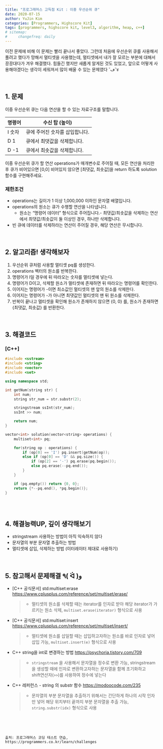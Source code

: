 ```yaml
---
title: "프로그래머스 고득점 Kit : 이중 우선순위 큐"
date: 2020-07-15
author: YuJin Kim
categories: [Programmers, Highscore Kit]
tags: [programmers, highscore kit, level3, algorithm, heap, c++]
# sitemap:
#     changefreq: daily
---
```


이전 문제에 비해 이 문제는 빨리 끝나서 좋았다. 그런데 처음에 우선순위 큐를 사용해서 풀려고 했다가 망해서 멀티셋을 사용했는데, 멀티셋에서 내가 잘 모르는 부분에 대해서 끙끙대다가 겨우 해결했다. 힘들긴 했지만 새롭게 알게된 것도 있었고, 앞으로 어떻게 사용해야겠다는 생각이 세워져서 많이 배울 수 있는 문제였다 ˘ڡ˘४  
<br/>
<br/>

## 1. 문제

이중 우선순위 큐는 다음 연산을 할 수 있는 자료구조를 말합니다.

| 명령어 | 수신 탑 (높이)                 |
| ------ | ------------------------------ |
| I 숫자 | 큐에 주어진 숫자를 삽입합니다. |
| D 1    | 큐에서 최댓값을 삭제합니다.    |
| D -1   | 큐에서 최솟값을 삭제합니다.    |

이중 우선순위 큐가 할 연산 operations가 매개변수로 주어질 때, 모든 연산을 처리한 후 큐가 비어있으면 [0,0] 비어있지 않으면 [최댓값, 최솟값]을 return 하도록 solution 함수를 구현해주세요.

### 제한조건

- operations는 길이가 1 이상 1,000,000 이하인 문자열 배열입니다.
- operations의 원소는 큐가 수행할 연산을 나타냅니다.
  - 원소는 “명령어 데이터” 형식으로 주어집니다.- 최댓값/최솟값을 삭제하는 연산에서 최댓값/최솟값이 둘 이상인 경우, 하나만 삭제합니다.
- 빈 큐에 데이터를 삭제하라는 연산이 주어질 경우, 해당 연산은 무시합니다.
  <br/><br/><br/>

## 2. 알고리즘! 생각해보자

1. 우선순위 큐처럼 사용할 멀티셋 pq를 생성한다.
2. operations 벡터의 원소를 반복한다.
3. 명령어가 I일 경우에 뒤 따라오는 숫자를 멀티셋에 넣는다.
4. 명령어가 D이고, 삭제할 원소가 멀티셋에 존재하면 뒤 따라오는 명령어를 확인한다.
5. 이어지는 명령어가 -이면 최소값인 멀티셋의 맨 앞의 원소를 삭제한다.
6. 이어지는 명령어가 -가 아니면 최댓값인 멀티셋의 맨 뒤 원소를 삭제한다.
7. 반복이 끝나고 멀티셋을 확인해 원소가 존재하지 않으면 {0, 0} 를, 원소가 존재하면 {최댓값, 최솟값} 를 반환한다.  
   <br/><br/>

## 3. 해결코드

### [C++]

```c++
#include <sstream>
#include <string>
#include <vector>
#include <set>

using namespace std;

int getNum(string str) {
    int num;
    string str_num = str.substr(2);

    stringstream ssInt(str_num);
    ssInt >> num;

    return num;
}

vector<int> solution(vector<string> operations) {
    multiset<int> pq;

    for(string op : operations) {
        if (op[0] == 'I') pq.insert(getNum(op));
        else if (op[0] == 'D' && pq.size()) {
            if (op[2] == '-') pq.erase(pq.begin());
            else pq.erase(--pq.end());
        }
    }

    if (pq.empty()) return {0, 0};
    return {*--pq.end(), *pq.begin()};
}
```

<br/><br/>

## 4. 해결능력UP, 깊이 생각해보기

- stringstream 사용하는 방법이 아직 익숙하지 않다
- 문자열의 부분 문자열 추출하는 방법
- 멀티셋에 삽입, 삭제하는 방법 (이터레이터 제대로 사용하기)
  <br/><br/><br/>

## 5. 참고해서 문제해결 ٩( ᐛ )و

- [C++ 공식문서] std:multiset:erase <https://www.cplusplus.com/reference/set/multiset/erase/>
  > - 멀티셋의 원소를 삭제할 때는 iterator를 인자로 받아 해당 iterator가 가르키는 원소 삭제, `multiset.erase(iterator)` 형식으로 사용
- [C++ 공식문서] std:multiset:insert <https://www.cplusplus.com/reference/set/multiset/insert/>
  > - 멀티셋에 원소를 삽일할 때는 삽입하고자하는 원소를 바로 인자로 넣어 삽입 가능, `multiset.insert(e)` 형식으로 사용
- C++ string을 int로 변경하는 방법 <https://psychoria.tistory.com/709>
  > - `stringstream` 을 사용해서 문자열을 정수로 변환 가능, stringstream을 생성할 때에 인자로 변환하고자하는 문자열을 함께 초기화하고  
  >   shift연산자(`>>`)를 사용하여 정수에 넣는다
- C++ 레퍼런스 - string 의 substr 함수 <https://modoocode.com/235>
  > - 문자열의 부분 문자열을 추출하기 위해서는 간단하게 하나의 시작 인자만 넣어 해당 위치부터 끝까지 부분 문자열을 추출 가능, `string.substr(idx)` 형식으로 사용

<br/><br/><br/>

```
출처: 프로그래머스 코딩 테스트 연습, https://programmers.co.kr/learn/challenges
```
